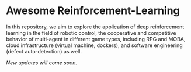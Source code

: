 # Awesome Reinforcement-Learning
In this repository, we aim to explore the application of deep reinforcement learning in the field of robotic  control, the cooperative and competitive behavior of multi-agent in different game types, including RPG and MOBA, cloud infrastructure (virtual machine, dockers), and software engineering (defect auto-detection) as well.


*New updates will come soon.*
